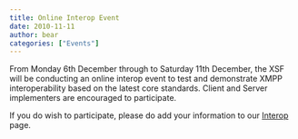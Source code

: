 ```yaml
---
title: Online Interop Event
date: 2010-11-11
author: bear
categories: ["Events"]
---
```


From Monday 6th December through to Saturday 11th December, the XSF will be conducting an online interop event to test and demonstrate XMPP interoperability based on the latest core standards. Client and Server implementers are encouraged to participate.

If you do wish to participate, please do add your information to our [Interop](http://wiki.xmpp.org/web/Interop) page.
